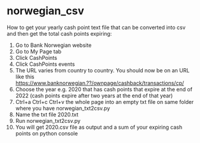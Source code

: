 # norwegian_csv

How to get your yearly cash point text file that can be converted into csv and then get the total cash points expiring:
1. Go to Bank Norwegian website
2. Go to My Page tab
3. Click CashPoints
4. Click CashPoints events
5. The URL varies from country to country. You should now be on an URL like this https://www.banknorwegian.??/ownpage/cashback/transactions/cp/
6. Choose the year e.g. 2020 that has cash points that expire at the end of 2022 (cash points expire after two years at the end of that year)
7. Ctrl+a Ctrl+c Ctrl+v the whole page into an empty txt file on same folder where you have norwegian_txt2csv.py
8. Name the txt file 2020.txt
9. Run norwegian_txt2csv.py
10. You will get 2020.csv file as output and a sum of your expiring cash points on python console

